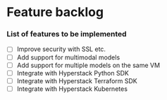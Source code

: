 # Feature backlog

### List of features to be implemented

- [ ] Improve security with SSL etc.
- [ ] Add support for multimodal models
- [ ] Add support for multiple models on the same VM
- [ ] Integrate with Hyperstack Python SDK
- [ ] Integrate with Hyperstack Terraform SDK
- [ ] Integrate with Hyperstack Kubernetes
